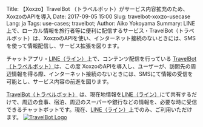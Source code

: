 Title: 【Xoxzo】TravelBot （トラベルボット）がサービス内容拡充のため、XoxzoのAPIを導入
Date: 2017-09-05 15:00
Slug: travelbot-xoxzo-usecase
Lang: ja
Tags: use-cases; travelbot; 
Author: Aiko Yokoyama
Summary: LINE上で、ローカル情報を旅行者等に便利に配信するサービス・TravelBot（トラベルボット）は、XoxzoのAPIを使い、インターネット接続のないときには、SMSを使って情報配信し、サービス拡張を図ります。

チャットアプリ・[LINE（ライン）](https://line.me/en/)上で、コンテンツ配信を行っている [TravelBot（トラベルボット）](http://m-travelbot.weebly.com/)は、この度 XoxzoのAPIを導入し、ユーザーが、訪問先の周辺情報を得る際、インターネット接続のないときには、SMSにて情報の受信を可能とし、サービス内容の前進を図ります。

[TravelBot（トラベルボット）](http://m-travelbot.weebly.com/) は、現在地情報を[LINE（ライン）](https://line.me/en/)にて共有するだけで、周辺の食事、宿泊、周辺のスーパーや銀行などの情報を、必要な時に受信できるチャットボットです。現在、[LINE（ライン）](https://line.me/en/)上でのみ、ご利用いただけます。
[![TravelBot Logo](/images/travelbot.png)](http://m-travelbot.weebly.com/)
